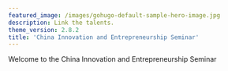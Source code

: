 ```yaml
---
featured_image: /images/gohugo-default-sample-hero-image.jpg
description: Link the talents.
theme_version: 2.8.2
title: 'China Innovation and Entrepreneurship Seminar'
---
```

Welcome to the China Innovation and Entrepreneurship Seminar
